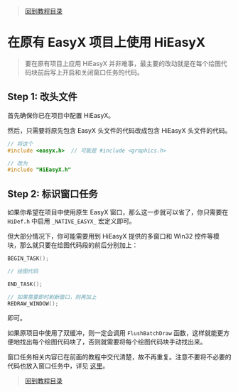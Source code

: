 > [回到教程目录](./index.md)

# 在原有 EasyX 项目上使用 HiEasyX

> 要在原有项目上应用 HiEasyX 并非难事，最主要的改动就是在每个绘图代码块前后写上开启和关闭窗口任务的代码。

## Step 1: 改头文件

首先确保你已在项目中配置 HiEasyX。

然后，只需要将原先包含 EasyX 头文件的代码改成包含 HiEasyX 头文件的代码。

```cpp
// 将这个
#include <easyx.h>	// 可能是 #include <graphics.h>

// 改为
#include "HiEasyX.h"
```

## Step 2: 标识窗口任务

如果你希望在项目中使用原生 EasyX 窗口，那么这一步就可以省了，你只需要在 `HiDef.h` 中启用 `_NATIVE_EASYX_` 宏定义即可。

但大部分情况下，你可能需要用到 HiEasyX 提供的多窗口和 Win32 控件等模块，那么就只要在绘图代码段的前后分别加上：

```cpp
BEGIN_TASK();

// 绘图代码

END_TASK();

// 如果需要即时刷新窗口，则再加上
REDRAW_WINDOW();
```

即可。

如果原项目中使用了双缓冲，则一定会调用 `FlushBatchDraw` 函数，这样就能更方便地找出每个绘图代码块了，否则就需要将每个绘图代码块手动找出来。

窗口任务相关内容已在前面的教程中交代清楚，故不再重复。注意不要将不必要的代码也放入窗口任务中，详见 [这里](wnd_basic.md)。

> [回到教程目录](./index.md)
